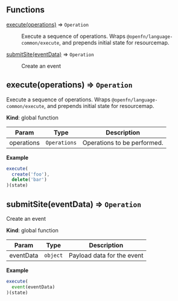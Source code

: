 ## Functions

<dl>
<dt><a href="#execute">execute(operations)</a> ⇒ <code>Operation</code></dt>
<dd><p>Execute a sequence of operations.
Wraps <code>@openfn/language-common/execute</code>, and prepends initial state for resourcemap.</p>
</dd>
<dt><a href="#submitSite">submitSite(eventData)</a> ⇒ <code>Operation</code></dt>
<dd><p>Create an event</p>
</dd>
</dl>

<a name="execute"></a>

## execute(operations) ⇒ <code>Operation</code>
Execute a sequence of operations.
Wraps `@openfn/language-common/execute`, and prepends initial state for resourcemap.

**Kind**: global function  

| Param | Type | Description |
| --- | --- | --- |
| operations | <code>Operations</code> | Operations to be performed. |

**Example**  
```js
execute(
  create('foo'),
  delete('bar')
)(state)
```
<a name="submitSite"></a>

## submitSite(eventData) ⇒ <code>Operation</code>
Create an event

**Kind**: global function  

| Param | Type | Description |
| --- | --- | --- |
| eventData | <code>object</code> | Payload data for the event |

**Example**  
```js
execute(
  event(eventData)
)(state)
```
